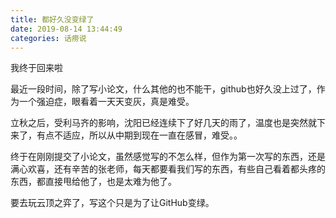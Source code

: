 ```yaml
---
title: 都好久没变绿了
date: 2019-08-14 13:44:49
categories: 话痨说
---
```


我终于回来啦

<!-- more -->

最近一段时间，除了写小论文，什么其他的也不能干，github也好久没上过了，作为一个强迫症，眼看着一天天变灰，真是难受。

立秋之后，受利马齐的影响，沈阳已经连续下了好几天的雨了，温度也是突然就下来了，有点不适应，所以从中期到现在一直在感冒，难受。。

终于在刚刚提交了小论文，虽然感觉写的不怎么样，但作为第一次写的东西，还是满心欢喜，还有辛苦的张老师，每天都要看我们写的东西，有些自己看着都头疼的东西，都直接甩给他了，也是太难为他了。

要去玩云顶之弈了，写这个只是为了让GitHub变绿。